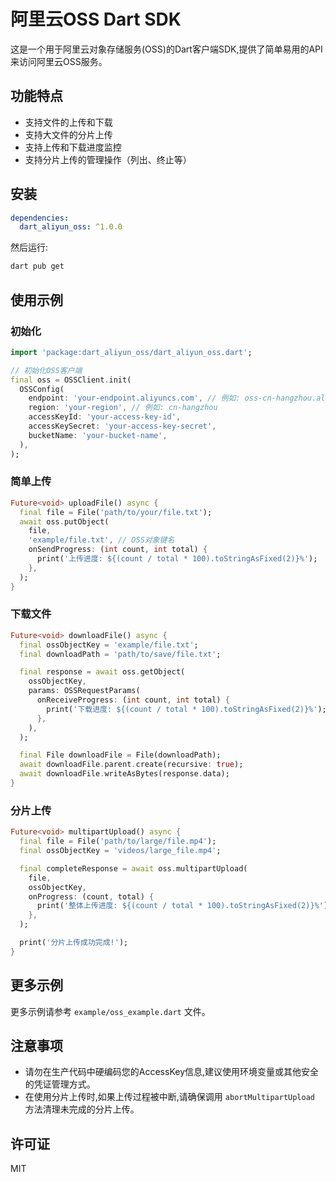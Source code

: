 # 阿里云OSS Dart SDK

这是一个用于阿里云对象存储服务(OSS)的Dart客户端SDK,提供了简单易用的API来访问阿里云OSS服务。

## 功能特点

- 支持文件的上传和下载
- 支持大文件的分片上传
- 支持上传和下载进度监控
- 支持分片上传的管理操作（列出、终止等）

## 安装

```yaml
dependencies:
  dart_aliyun_oss: ^1.0.0
```

然后运行:

```bash
dart pub get
```

## 使用示例

### 初始化

```dart
import 'package:dart_aliyun_oss/dart_aliyun_oss.dart';

// 初始化OSS客户端
final oss = OSSClient.init(
  OSSConfig(
    endpoint: 'your-endpoint.aliyuncs.com', // 例如: oss-cn-hangzhou.aliyuncs.com
    region: 'your-region', // 例如: cn-hangzhou
    accessKeyId: 'your-access-key-id',
    accessKeySecret: 'your-access-key-secret',
    bucketName: 'your-bucket-name',
  ),
);
```

### 简单上传

```dart
Future<void> uploadFile() async {
  final file = File('path/to/your/file.txt');
  await oss.putObject(
    file,
    'example/file.txt', // OSS对象键名
    onSendProgress: (int count, int total) {
      print('上传进度: ${(count / total * 100).toStringAsFixed(2)}%');
    },
  );
}
```

### 下载文件

```dart
Future<void> downloadFile() async {
  final ossObjectKey = 'example/file.txt';
  final downloadPath = 'path/to/save/file.txt';

  final response = await oss.getObject(
    ossObjectKey,
    params: OSSRequestParams(
      onReceiveProgress: (int count, int total) {
        print('下载进度: ${(count / total * 100).toStringAsFixed(2)}%');
      },
    ),
  );

  final File downloadFile = File(downloadPath);
  await downloadFile.parent.create(recursive: true);
  await downloadFile.writeAsBytes(response.data);
}
```

### 分片上传

```dart
Future<void> multipartUpload() async {
  final file = File('path/to/large/file.mp4');
  final ossObjectKey = 'videos/large_file.mp4';

  final completeResponse = await oss.multipartUpload(
    file,
    ossObjectKey,
    onProgress: (count, total) {
      print('整体上传进度: ${(count / total * 100).toStringAsFixed(2)}%');
    },
  );

  print('分片上传成功完成!');
}
```

## 更多示例

更多示例请参考 `example/oss_example.dart` 文件。

## 注意事项

- 请勿在生产代码中硬编码您的AccessKey信息,建议使用环境变量或其他安全的凭证管理方式。
- 在使用分片上传时,如果上传过程被中断,请确保调用 `abortMultipartUpload` 方法清理未完成的分片上传。

## 许可证

MIT
